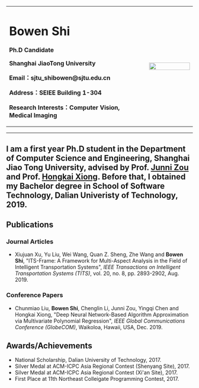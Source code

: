 <div>
<table border="0">
  <tr>
    <td width="75%">
      <h1>Bowen Shi</h1>
      <p><b>Ph.D Candidate</b></p>
      <p><b>Shanghai JiaoTong University</b></p>
      <p><b>Email：sjtu_shibowen@sjtu.edu.cn</b></p>
      <p><b>Address：SEIEE Building 1-304</b></p>
      <p><b>Research Interests：Computer Vision, Medical Imaging</b></p>
    </td>
    <td width="25%">
      <img src="/zhengjianzhao.jpg" width="100%">
    </td>
  </tr>
</table>
</div>

---

I am a first year Ph.D student in the Department of Computer Science and Engineering, Shanghai Jiao Tong University, advised by Prof. [Junni Zou](http://min.sjtu.edu.cn/zjn.htm) and Prof. [Hongkai Xiong](http://min.sjtu.edu.cn/xhk.htm). Before that, I obtained my Bachelor degree in School of Software Technology, Dalian Univeristy of Technology, 2019.
---

## Publications

### Journal Articles

* Xiujuan Xu, Yu Liu, Wei Wang, Quan Z. Sheng, Zhe Wang and **Bowen Shi**, "ITS-Frame: A Framework for Multi-Aspect Analysis in the Field of Intelligent Transportation Systems", *IEEE Transactions on Intelligent Transportation Systems (TITS)*, vol. 20, no. 8, pp. 2893-2902, Aug. 2019.

### Conference Papers

* Chunmiao Liu, **Bowen Shi**, Chenglin Li, Junni Zou, Yingqi Chen and Hongkai Xiong, "Deep Neural Network-Based Algorithm Approximation via Multivariate Polynomial Regression", *IEEE Global Communications Conference (GlobeCOM)*, Waikoloa, Hawaii, USA, Dec. 2019.

## Awards/Achievements

* National Scholarship, Dalian University of Technology, 2017.
* Silver Medal at ACM-ICPC Asia Regional Contest (Shenyang Site), 2017.
* Silver Medal at ACM-ICPC Asia Regional Contest (Xi'an Site), 2017.
* First Place at 11th Northeast Colleigate Programming Contest, 2017.
